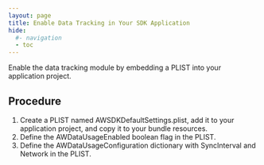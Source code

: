 ```yaml
---
layout: page
title: Enable Data Tracking in Your SDK Application
hide:
  #- navigation
  - toc
---
```


Enable the data tracking module by embedding a PLIST into your application project.

## Procedure

1. Create a PLIST named AWSDKDefaultSettings.plist, add it to your application project, and copy it to your bundle resources.
2. Define the AWDataUsageEnabled boolean flag in the PLIST.
3. Define the AWDataUsageConfiguration dictionary with SyncInterval and Network in the PLIST.
